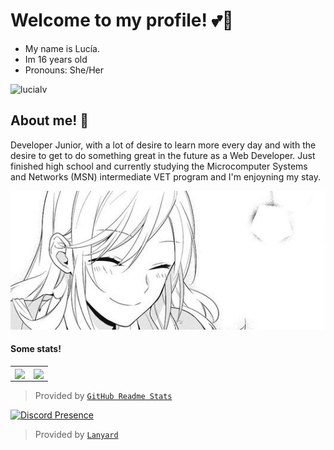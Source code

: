 # Welcome to my profile! 💕🌸

- My name is Lucía.
- Im 16 years old
- Pronouns: She/Her

<img src="https://komarev.com/ghpvc/?username=lucialv" alt="lucialv" />

## About me! 🌸

Developer Junior, with a lot of desire to learn more every day and with the desire to get to do something great in the future as a Web Developer.
Just finished high school and currently studying the Microcomputer Systems and Networks (MSN) intermediate VET program and I'm enjoyning my stay.

![image](mdimg.png)

#### Some stats!

<table>
  <tr>
    <td align="center" style="padding=0;width=50%;">
      <img align="center" style="padding=0;" src="https://grs.quantumly.dev/api/?username=lucialv&show_icons=true&title_color=4F8CC9&text_color=9f9f9f&bg_color=00000000&hide_border=true&icon_color=4F8CC9&hide_title=true&count_private=true" />
    </td>
    <td align="center" style="padding=0;width=50%;">
      <img align="center" style="padding=0;" src="https://grs.quantumly.dev/api/top-langs/?username=lucialv&layout=compact&show_icons=true&title_color=4F8CC9&text_color=9f9f9f&bg_color=00000000&hide_border=true&icon_color=00000000&count_private=true" />
    </td>
  </tr>
</table>

> Provided by [`GitHub Readme Stats`]

[`GitHub Readme Stats`]: https://github.com/anuraghazra/github-readme-stats

[![Discord Presence](https://lanyard.cnrad.dev/api/300969054649450496)](https://discord.com/users/300969054649450496)

> Provided by [`Lanyard`]

[`Lanyard`]: https://github.com/Phineas/lanyard
